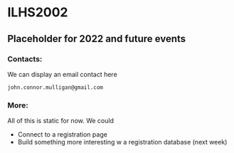 # ILHS2002

## Placeholder for 2022 and future events

### Contacts:

We can display an email contact here

	john.connor.mulligan@gmail.com

### More:

All of this is static for now. We could

* Connect to a registration page
* Build something more interesting w a registration database (next week)
